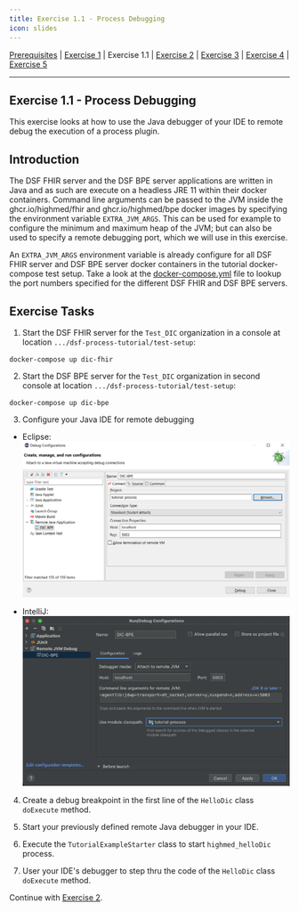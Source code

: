 ```yaml
---
title: Exercise 1.1 - Process Debugging
icon: slides
---
```

 [Prerequisites](prerequisites.md) | [Exercise 1](exercise1-simpleProcess.md) | Exercise 1.1 | [Exercise 2](exercise2-inputParameters.md) | [Exercise 3](exercise3-messageEvents.md) | [Exercise 4](exercise4-exclusiveGateways.md) | [Exercise 5](exercise5-eventBasedGateways.md)

---

## Exercise 1.1 - Process Debugging

This exercise looks at how to use the Java debugger of your IDE to remote debug the execution of a process plugin.

## Introduction
The DSF FHIR server and the DSF BPE server applications are written in Java and as such are execute on a headless JRE 11 within their docker containers. Command line arguments can be passed to the JVM inside the ghcr.io/highmed/fhir and ghcr.io/highmed/bpe docker images by specifying the environment variable ``EXTRA_JVM_ARGS``. This can be used for example to configure the minimum and maximum heap of the JVM; but can also be used to specify a remote debugging port, which we will use in this exercise.

An ``EXTRA_JVM_ARGS`` environment variable is already configure for all DSF FHIR server and DSF BPE server docker containers in the tutorial docker-compose test setup. Take a look at the [docker-compose.yml](/versions/v0.9.x/tutorial/ex11-docker-composeyml.md) file to lookup the port numbers specified for the different DSF FHIR and DSF BPE servers.

## Exercise Tasks
1. Start the DSF FHIR server for the ``Test_DIC`` organization in a console at location ``.../dsf-process-tutorial/test-setup``:
```
docker-compose up dic-fhir
```
2. Start the DSF BPE server for the ``Test_DIC`` organization in second console at location ``.../dsf-process-tutorial/test-setup``:
```
docker-compose up dic-bpe
```
3. Configure your Java IDE for remote debugging

- Eclipse:
![Eclipse](/photos/guideline/tutorial/eclipse.png)

- IntelliJ:
![IntelliJ](/photos/guideline/tutorial/intelliJ.png)


4. Create a debug breakpoint in the first line of the ``HelloDic`` class ``doExecute`` method.

5. Start your previously defined remote Java debugger in your IDE.

6. Execute the ``TutorialExampleStarter`` class to start ``highmed_helloDic`` process.

7. User your IDE's debugger to step thru the code of the ``HelloDic`` class ``doExecute`` method.


Continue with [Exercise 2](exercise2-inputParameters.md).